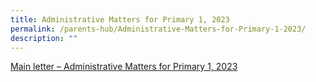 ```yaml
---
title: Administrative Matters for Primary 1, 2023
permalink: /parents-hub/Administrative-Matters-for-Primary-1-2023/
description: ""
---
```

[Main letter – Administrative Matters for Primary 1, 2023](/files/Parents'%20Hub/Admin%20matters%20for%20pri%201/Main-Letter-Administrative-Matters-for-Primary-1-2023-Sep.pdf)
